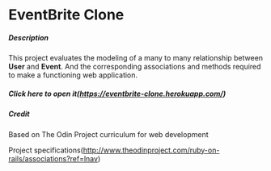 # EventBrite Clone

##### Description

This project evaluates the modeling of a many to many relationship between **User** and **Event**. 
And the corresponding associations and methods required to make a functioning web application. 

##### Click here to open it(https://eventbrite-clone.herokuapp.com/)


##### Credit

Based on The Odin Project curriculum for web development

Project specifications(http://www.theodinproject.com/ruby-on-rails/associations?ref=lnav)
